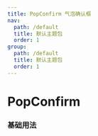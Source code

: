 ```yaml
---
title: PopConfirm 气泡确认框
nav:
  path: /default
  title: 默认主题包
  order: 1
group:
  path: /default
  title: 默认主题包
  order: 1
---
```


# PopConfirm

### 基础用法

<code src="./demos/popconfirm-base.tsx" />
